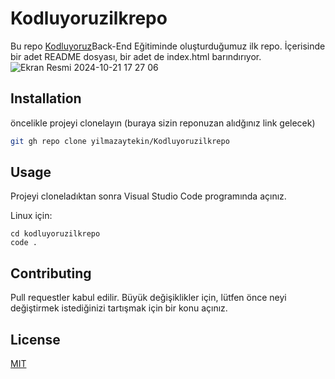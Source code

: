 # Kodluyoruzilkrepo
Bu repo [Kodluyoruz](https://www.kodluyoruz.org)Back-End Eğitiminde oluşturduğumuz ilk repo. İçerisinde bir adet README dosyası, bir adet de index.html barındırıyor.
![Ekran Resmi 2024-10-21 17 27 06](https://github.com/user-attachments/assets/c5727b70-dcaa-4705-9d15-88db5d44d126)

## Installation

öncelikle projeyi clonelayın (buraya sizin reponuzan alıdğınız link gelecek)
```bash
git gh repo clone yilmazaytekin/Kodluyoruzilkrepo
```

## Usage
Projeyi cloneladıktan sonra Visual Studio Code programında açınız.

Linux için:
```linux
cd kodluyoruzilkrepo
code .
```
## Contributing
Pull requestler kabul edilir. Büyük değişiklikler için, lütfen önce neyi değiştirmek istediğinizi tartışmak için bir konu açınız.

## License
[MIT](https://choosealicense.com/licenses/mit/)
